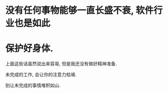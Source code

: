 <!--
 * @Description: 
 * @Author: xlm
 * @Date: 2023-02-22 09:05:26
 * @LastEditTime: 2023-03-21 14:15:35
 * @LastEditors: xlm
-->


# 没有任何事物能够一直长盛不衰, 软件行业也是如此

# 保护好身体.




上面这些话虽然说出来容易, 但是我还没有做好精神准备.


未完成的工作, 会让你的注意力枯竭.

别让未完成的事情堆积如山.